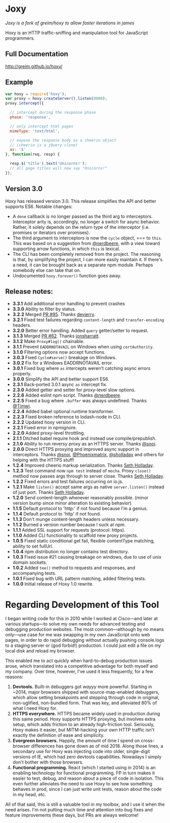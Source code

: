 # Joxy

*Joxy is a fork of greim/hoxy to allow faster iterations in james*

Hoxy is an HTTP traffic-sniffing and manipulation tool for JavaScript programmers.

## Full Documentation

http://greim.github.io/hoxy/

## Example

```js
var hoxy = require('hoxy');
var proxy = hoxy.createServer().listen(8080);
proxy.intercept({

  // intercept during the response phase
  phase: 'response',

  // only intercept html pages
  mimeType: 'text/html',

  // expose the response body as a cheerio object
  // (cheerio is a jQuery clone)
  as: '$'
}, function(req, resp) {

  resp.$('title').text('Unicorns!');
  // all page titles will now say "Unicorns!"
});
```

## Version 3.0

Hoxy has released version 3.0.
This release simplifies the API and better supports ES6.
Notable changes:

 * A `done` callback is no longer passed as the third arg to interceptors. Interceptor arity is, accordingly, no longer a switch for async behavior. Rather, it solely depends on the return type of the interceptor (i.e. promises or iterators over promises).
 * The third argument to interceptors is now the `cycle` object, === to `this`. This was based on a suggestion from [@nerdbeere](https://github.com/nerdbeere), with a view toward supporting arrow functions, in which `this` is lexical.
 * The CLI has been completely removed from the project. The reasoning is that, by simplifying the project, I can more easily maintain it. If there's a need, it can be brought back as a separate npm module. Perhaps somebody else can take that on.
 * Undocumented `hoxy.forever()` function goes away.

## Release notes:

* **3.3.1** Add additional error handling to prevent crashes
* **3.3.0** Ability to filter by status.
* **3.2.2** Merged [PR #95](https://github.com/greim/hoxy/pull/95). Thanks [devjerry](https://github.com/devjerry).
* **3.2.1** Fixed test failures regarding `content-length` and `transfer-encoding` headers.
* **3.2.0** Better error handling. Added `query` getter/setter to request.
* **3.1.3** Merged [PR #62](https://github.com/greim/hoxy/pull/62). Thanks [jonsharratt](https://github.com/jonsharratt).
* **3.1.2** Make `Proxy#log()` chainable.
* **3.1.1** Prevent `EADDRNOTAVAIL` on Windows when using `certAuthority`.
* **3.1.0** Filtering options now accept functions.
* **3.0.3** Fixed `Cycle#serve()` breakage on Windows.
* **3.0.2** Fix for a Windows EADDRNOTAVAIL error.
* **3.0.1** Fixed bug where `as` intercepts weren't catching async errors properly.
* **3.0.0** Simplify the API and better support ES6.
* **2.3.1** Back-ported 3.0.1 async `as` intercept fix.
* **2.3.0** Added getter and setter for proxy-level slow options.
* **2.2.6** Added eslint npm script. Thanks [@nerdbeere](https://github.com/nerdbeere).
* **2.2.5** Fixed a bug where `.buffer` was always undefined. Thanks [@Timwi](https://github.com/Timwi).
* **2.2.4** Added babel optional runtime transformer.
* **2.2.3** Fixed broken reference to lodash-node in CLI.
* **2.2.2** Updated hoxy version in CLI.
* **2.2.1** Fixed error in npmignore.
* **2.2.0** Added proxy-level throttling.
* **2.1.1** Ditched babel require hook and instead use compile/prepublish.
* **2.1.0** Ability to run reversy proxy as an HTTPS server. Thanks [@snoj](https://github.com/snoj).
* **2.0.0** Direct HTTPS proxying and improved async support in interceptors. Thanks [@snoj](https://github.com/snoj), [@Phoenixmatrix](https://github.com/Phoenixmatrix), [@sholladay](https://github.com/sholladay) and others for helping with the HTTPS stuff!
* **1.2.4** Improved cheerio markup serialization. Thanks [Seth Holladay](https://github.com/sholladay).
* **1.2.3** Test command now `npm test` instead of `mocha`. Proxy `close()` method now passes args through to server close. Thanks [Seth Holladay](https://github.com/sholladay).
* **1.2.2** Fixed errors and test failures occurring on io.js.
* **1.2.1** Make `listen()` accept same args as native `server.listen()` instead of just port. Thanks [Seth Holladay](https://github.com/sholladay).
* **1.2.0** Send content-length whenever reasonably possible. (minor version bump since minor alteration to existing behavior)
* **1.1.5** Default protocol to 'http:' if not found because I'm a genius.
* **1.1.4** Default protocol to 'http' if not found.
* **1.1.3** Don't munge content-length headers unless necessary.
* **1.1.2** Burned a version number because I suck at npm.
* **1.1.1** Added SSL support for requests (protocol: https).
* **1.1.0** Added CLI functionality to scaffold new proxy projects.
* **1.0.5** Fixed static conditional get fail, flexible contentType matching, ability to set fullUrl.
* **1.0.4** npm distribution no longer contains test directory.
* **1.0.3** Fixed issue #21 causing breakage on windows, due to use of unix domain sockets.
* **1.0.2** Added `tee()` method to requests and responses, and accompanying tests.
* **1.0.1** Fixed bug with URL pattern matching, added filtering tests.
* **1.0.0** Initial release of Hoxy 1.0 rewrite.

# Regarding Development of this Tool

I began writing code for this in 2010 while I worked at Cisco—and later at various startups—to solve my own needs for advanced testing and debugging production websites. The most common—although by no means only—use case for me was swapping in my own JavaScript onto web pages, in order to do rapid debugging without actually pushing console.logs to a staging server or (god forbid!) production. I could just edit a file on my local disk and reload my browser.

This enabled me to act quickly when hard-to-debug production issues arose, which translated into a competitive advantage for both myself and my company. Over time, however, I've used it less frequently, for a few reasons:

 1. **Devtools.** Built-in debuggers got *wayyy* more powerful. Starting in ~2014, major browsers shipped with source-map-enabled debuggers, which allow setting breakpoints and stepping through code in original, non-uglified, non-bundled form. That was key, and alleviated 80% of what I need Hoxy for.
 1. **HTTPS everywhere.** HTTPS became widely used in production during this same period. Hoxy supports HTTPS proxying, but involves extra setup, which adds friction to an already high-friction tool. Seriously, Hoxy makes it easier, but MITM-hacking your own HTTP traffic isn't exactly the definition of ease and simplicity.
 1. **Evergreen browsers.** Happily, the amount of time I spend on cross-browser differences has gone down as of mid 2018. Along those lines, a secondary use for Hoxy was injecting code into older, single-digit versions of IE, which had zero devtools capabilities. Nowadays I simply don't bother with those browsers.
 1. **Functional programming.** React (which I started using in 2014) is an enabling technology for functional programming. FP in turn makes it easier to test, debug, and reason about a piece of code in isolation. This even further alleviates the need to use Hoxy to see how something behaves in prod, since I can just write unit tests, reason about the code in my head, etc.

All of that said, this is still a valuable tool in my toolbox, and I use it when the need arises. I'm not putting much time and attention into bug fixes and feature improvements these days, but PRs are always welcome!
